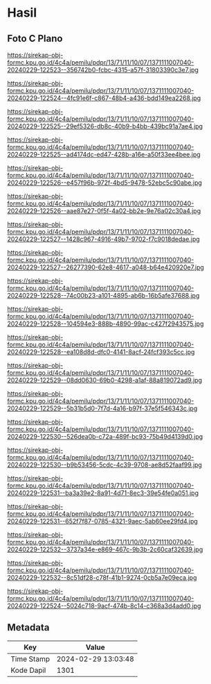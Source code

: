 # Hasil

## Foto C Plano

https://sirekap-obj-formc.kpu.go.id/4c4a/pemilu/pdpr/13/71/11/10/07/1371111007040-20240229-122523--356742b0-fcbc-4315-a57f-31803390c3e7.jpg

https://sirekap-obj-formc.kpu.go.id/4c4a/pemilu/pdpr/13/71/11/10/07/1371111007040-20240229-122524--4fc91e6f-c867-48b4-a436-bdd149ea2268.jpg

https://sirekap-obj-formc.kpu.go.id/4c4a/pemilu/pdpr/13/71/11/10/07/1371111007040-20240229-122525--29ef5326-db8c-40b9-b4bb-439bc91a7ae4.jpg

https://sirekap-obj-formc.kpu.go.id/4c4a/pemilu/pdpr/13/71/11/10/07/1371111007040-20240229-122525--ad4174dc-ed47-428b-a16e-a50f33ee4bee.jpg

https://sirekap-obj-formc.kpu.go.id/4c4a/pemilu/pdpr/13/71/11/10/07/1371111007040-20240229-122526--e457f96b-972f-4bd5-9478-52ebc5c90abe.jpg

https://sirekap-obj-formc.kpu.go.id/4c4a/pemilu/pdpr/13/71/11/10/07/1371111007040-20240229-122526--aae87e27-0f5f-4a02-bb2e-9e76a02c30a4.jpg

https://sirekap-obj-formc.kpu.go.id/4c4a/pemilu/pdpr/13/71/11/10/07/1371111007040-20240229-122527--1428c967-4916-49b7-9702-f7c9018dedae.jpg

https://sirekap-obj-formc.kpu.go.id/4c4a/pemilu/pdpr/13/71/11/10/07/1371111007040-20240229-122527--26277390-62e8-4617-a048-b64e420920e7.jpg

https://sirekap-obj-formc.kpu.go.id/4c4a/pemilu/pdpr/13/71/11/10/07/1371111007040-20240229-122528--74c00b23-a101-4895-ab6b-16b5afe37688.jpg

https://sirekap-obj-formc.kpu.go.id/4c4a/pemilu/pdpr/13/71/11/10/07/1371111007040-20240229-122528--104594e3-888b-4890-99ac-c427f2943575.jpg

https://sirekap-obj-formc.kpu.go.id/4c4a/pemilu/pdpr/13/71/11/10/07/1371111007040-20240229-122528--ea108d8d-dfc0-4141-8acf-24fcf393c5cc.jpg

https://sirekap-obj-formc.kpu.go.id/4c4a/pemilu/pdpr/13/71/11/10/07/1371111007040-20240229-122529--08dd0630-69b0-4298-a1af-88a819072ad9.jpg

https://sirekap-obj-formc.kpu.go.id/4c4a/pemilu/pdpr/13/71/11/10/07/1371111007040-20240229-122529--5b31b5d0-7f7d-4a16-b97f-37e5f546343c.jpg

https://sirekap-obj-formc.kpu.go.id/4c4a/pemilu/pdpr/13/71/11/10/07/1371111007040-20240229-122530--526dea0b-c72a-489f-bc93-75b49d4139d0.jpg

https://sirekap-obj-formc.kpu.go.id/4c4a/pemilu/pdpr/13/71/11/10/07/1371111007040-20240229-122530--b9b53456-5cdc-4c39-9708-ae8d52faaf99.jpg

https://sirekap-obj-formc.kpu.go.id/4c4a/pemilu/pdpr/13/71/11/10/07/1371111007040-20240229-122531--ba3a39e2-8a91-4d71-8ec3-39e54fe0a051.jpg

https://sirekap-obj-formc.kpu.go.id/4c4a/pemilu/pdpr/13/71/11/10/07/1371111007040-20240229-122531--652f7f87-0785-4321-9aec-5ab60ee29fd4.jpg

https://sirekap-obj-formc.kpu.go.id/4c4a/pemilu/pdpr/13/71/11/10/07/1371111007040-20240229-122532--3737a34e-e869-467c-9b3b-2c60caf32639.jpg

https://sirekap-obj-formc.kpu.go.id/4c4a/pemilu/pdpr/13/71/11/10/07/1371111007040-20240229-122532--8c51df28-c78f-41b1-9274-0cb5a7e09eca.jpg

https://sirekap-obj-formc.kpu.go.id/4c4a/pemilu/pdpr/13/71/11/10/07/1371111007040-20240229-122524--5024c718-9acf-474b-8c14-c368a3d4add0.jpg


## Metadata

| Key        | Value               |
| ---------- | ------------------- |
| Time Stamp | 2024-02-29 13:03:48 |
| Kode Dapil | 1301                |



